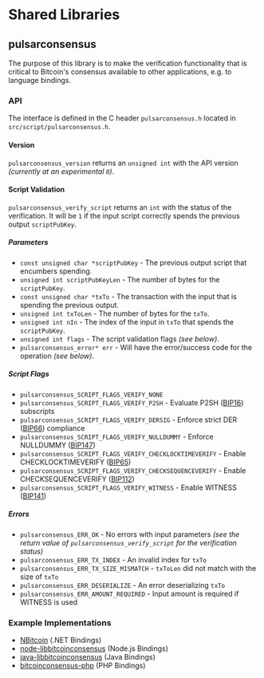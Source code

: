 Shared Libraries
================

## pulsarconsensus

The purpose of this library is to make the verification functionality that is critical to Bitcoin's consensus available to other applications, e.g. to language bindings.

### API

The interface is defined in the C header `pulsarconsensus.h` located in  `src/script/pulsarconsensus.h`.

#### Version

`pulsarconsensus_version` returns an `unsigned int` with the API version *(currently at an experimental `0`)*.

#### Script Validation

`pulsarconsensus_verify_script` returns an `int` with the status of the verification. It will be `1` if the input script correctly spends the previous output `scriptPubKey`.

##### Parameters
- `const unsigned char *scriptPubKey` - The previous output script that encumbers spending.
- `unsigned int scriptPubKeyLen` - The number of bytes for the `scriptPubKey`.
- `const unsigned char *txTo` - The transaction with the input that is spending the previous output.
- `unsigned int txToLen` - The number of bytes for the `txTo`.
- `unsigned int nIn` - The index of the input in `txTo` that spends the `scriptPubKey`.
- `unsigned int flags` - The script validation flags *(see below)*.
- `pulsarconsensus_error* err` - Will have the error/success code for the operation *(see below)*.

##### Script Flags
- `pulsarconsensus_SCRIPT_FLAGS_VERIFY_NONE`
- `pulsarconsensus_SCRIPT_FLAGS_VERIFY_P2SH` - Evaluate P2SH ([BIP16](https://github.com/bitcoin/bips/blob/master/bip-0016.mediawiki)) subscripts
- `pulsarconsensus_SCRIPT_FLAGS_VERIFY_DERSIG` - Enforce strict DER ([BIP66](https://github.com/bitcoin/bips/blob/master/bip-0066.mediawiki)) compliance
- `pulsarconsensus_SCRIPT_FLAGS_VERIFY_NULLDUMMY` - Enforce NULLDUMMY ([BIP147](https://github.com/bitcoin/bips/blob/master/bip-0147.mediawiki))
- `pulsarconsensus_SCRIPT_FLAGS_VERIFY_CHECKLOCKTIMEVERIFY` - Enable CHECKLOCKTIMEVERIFY ([BIP65](https://github.com/bitcoin/bips/blob/master/bip-0065.mediawiki))
- `pulsarconsensus_SCRIPT_FLAGS_VERIFY_CHECKSEQUENCEVERIFY` - Enable CHECKSEQUENCEVERIFY ([BIP112](https://github.com/bitcoin/bips/blob/master/bip-0112.mediawiki))
- `pulsarconsensus_SCRIPT_FLAGS_VERIFY_WITNESS` - Enable WITNESS ([BIP141](https://github.com/bitcoin/bips/blob/master/bip-0141.mediawiki))

##### Errors
- `pulsarconsensus_ERR_OK` - No errors with input parameters *(see the return value of `pulsarconsensus_verify_script` for the verification status)*
- `pulsarconsensus_ERR_TX_INDEX` - An invalid index for `txTo`
- `pulsarconsensus_ERR_TX_SIZE_MISMATCH` - `txToLen` did not match with the size of `txTo`
- `pulsarconsensus_ERR_DESERIALIZE` - An error deserializing `txTo`
- `pulsarconsensus_ERR_AMOUNT_REQUIRED` - Input amount is required if WITNESS is used

### Example Implementations
- [NBitcoin](https://github.com/NicolasDorier/NBitcoin/blob/master/NBitcoin/Script.cs#L814) (.NET Bindings)
- [node-libbitcoinconsensus](https://github.com/bitpay/node-libbitcoinconsensus) (Node.js Bindings)
- [java-libbitcoinconsensus](https://github.com/dexX7/java-libbitcoinconsensus) (Java Bindings)
- [bitcoinconsensus-php](https://github.com/Bit-Wasp/bitcoinconsensus-php) (PHP Bindings)
